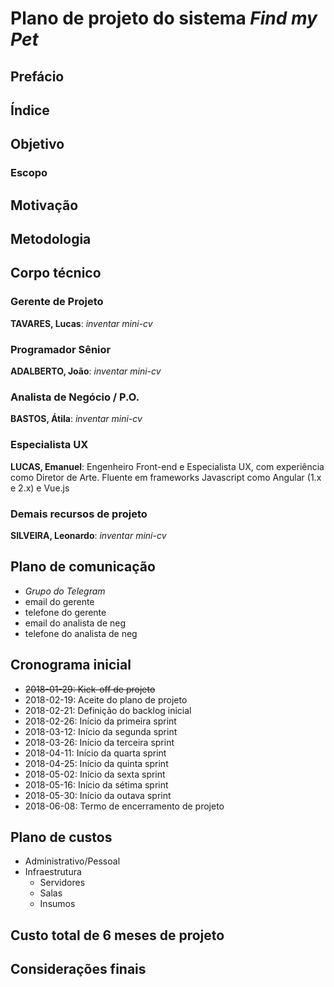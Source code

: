 # Plano de projeto do sistema *Find my Pet*

## Prefácio

## Índice

## Objetivo

### Escopo

## Motivação

## Metodologia

## Corpo técnico

### Gerente de Projeto

**TAVARES, Lucas**: *inventar mini-cv*


### Programador Sênior

**ADALBERTO, João**: *inventar mini-cv*


### Analista de Negócio / P.O.

**BASTOS, Átila**: *inventar mini-cv*


### Especialista UX

**LUCAS, Emanuel**: Engenheiro Front-end e Especialista UX, com experiência como Diretor de Arte. Fluente em frameworks Javascript como Angular (1.x e 2.x) e Vue.js


### Demais recursos de projeto

**SILVEIRA, Leonardo**: *inventar mini-cv*


## Plano de comunicação

- *Grupo do Telegram*
- email do gerente
- telefone do gerente
- email do analista de neg
- telefone do analista de neg

## Cronograma inicial

- ~~2018-01-29: Kick-off de projeto~~
- 2018-02-19: Aceite do plano de projeto
- 2018-02-21: Definição do backlog inicial
- 2018-02-26: Início da primeira sprint
- 2018-03-12: Início da segunda sprint
- 2018-03-26: Início da terceira sprint
- 2018-04-11: Início da quarta sprint
- 2018-04-25: Início da quinta sprint
- 2018-05-02: Início da sexta sprint
- 2018-05-16: Início da sétima sprint
- 2018-05-30: Início da outava sprint
- 2018-06-08: Termo de encerramento de projeto

## Plano de custos

- Administrativo/Pessoal
- Infraestrutura
  - Servidores
  - Salas
  - Insumos

## Custo total de 6 meses de projeto

## Considerações finais
